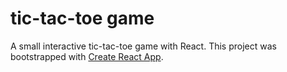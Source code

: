 # tic-tac-toe game
A small interactive tic-tac-toe game with React.
This project was bootstrapped with [Create React App](https://github.com/facebook/create-react-app).
